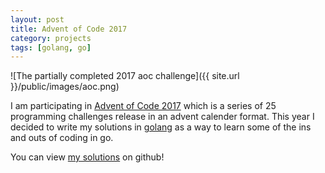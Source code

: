 ```yaml
---
layout: post
title: Advent of Code 2017
category: projects
tags: [golang, go]
---
```


![The partially completed 2017 aoc challenge]({{ site.url }}/public/images/aoc.png)

I am participating in [Advent of Code 2017](https://adventofcode.com/) which is a series of 25 programming challenges release in an advent calender format. This year I decided to write my solutions in [golang](https://golang.org/) as a way to learn some of the ins and outs of coding in go.

You can view [my solutions](https://github.com/konamacona/aoc2017) on github!
